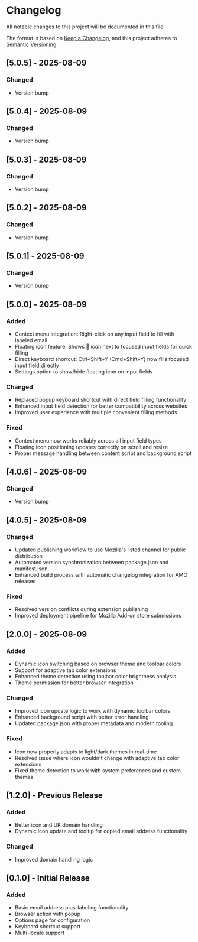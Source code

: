 # Changelog

All notable changes to this project will be documented in this file.

The format is based on [Keep a Changelog](https://keepachangelog.com/en/1.0.0/),
and this project adheres to [Semantic Versioning](https://semver.org/spec/v2.0.0.html).

## [5.0.5] - 2025-08-09

### Changed
- Version bump

## [5.0.4] - 2025-08-09

### Changed
- Version bump

## [5.0.3] - 2025-08-09

### Changed
- Version bump

## [5.0.2] - 2025-08-09

### Changed
- Version bump

## [5.0.1] - 2025-08-09

### Changed
- Version bump

## [5.0.0] - 2025-08-09

### Added
- Context menu integration: Right-click on any input field to fill with labeled email
- Floating icon feature: Shows 📧 icon next to focused input fields for quick filling
- Direct keyboard shortcut: Ctrl+Shift+Y (Cmd+Shift+Y) now fills focused input field directly
- Settings option to show/hide floating icon on input fields

### Changed
- Replaced popup keyboard shortcut with direct field filling functionality
- Enhanced input field detection for better compatibility across websites
- Improved user experience with multiple convenient filling methods

### Fixed
- Context menu now works reliably across all input field types
- Floating icon positioning updates correctly on scroll and resize
- Proper message handling between content script and background script

## [4.0.6] - 2025-08-09

### Changed
- Version bump

## [4.0.5] - 2025-08-09

### Changed
- Updated publishing workflow to use Mozilla's listed channel for public distribution
- Automated version synchronization between package.json and manifest.json
- Enhanced build process with automatic changelog integration for AMO releases

### Fixed
- Resolved version conflicts during extension publishing
- Improved deployment pipeline for Mozilla Add-on store submissions

## [2.0.0] - 2025-08-09

### Added
- Dynamic icon switching based on browser theme and toolbar colors
- Support for adaptive tab color extensions
- Enhanced theme detection using toolbar color brightness analysis
- Theme permission for better browser integration

### Changed
- Improved icon update logic to work with dynamic toolbar colors
- Enhanced background script with better error handling
- Updated package.json with proper metadata and modern tooling

### Fixed
- Icon now properly adapts to light/dark themes in real-time
- Resolved issue where icon wouldn't change with adaptive tab color extensions
- Fixed theme detection to work with system preferences and custom themes

## [1.2.0] - Previous Release

### Added
- Better icon and UK domain handling
- Dynamic icon update and tooltip for copied email address functionality

### Changed
- Improved domain handling logic

## [0.1.0] - Initial Release

### Added
- Basic email address plus-labeling functionality
- Browser action with popup
- Options page for configuration
- Keyboard shortcut support
- Multi-locale support